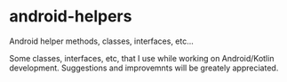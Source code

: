 # android-helpers
Android helper methods, classes, interfaces, etc...


Some classes, interfaces, etc, that I use while working on Android/Kotlin development. Suggestions and improvemnts will be greately appreciated.
